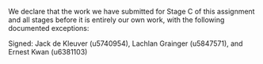 We declare that the work we have submitted for Stage C of this assignment and all stages before it is entirely our own work, with the following documented exceptions:

Signed: Jack de Kleuver (u5740954), Lachlan Grainger (u5847571), and Ernest Kwan (u6381103)
